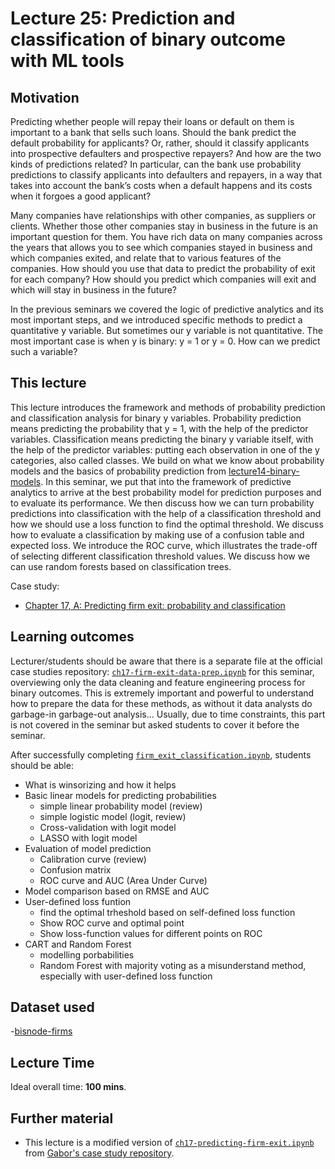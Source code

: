 # Lecture 25: Prediction and classification of binary outcome with ML tools

## Motivation

Predicting whether people will repay their loans or default on them is important to a bank that sells such loans. Should the bank predict the default probability for applicants? Or, rather, should it classify applicants into prospective defaulters and prospective repayers? And how are the two kinds of predictions related? In particular, can the bank use probability predictions to classify applicants into defaulters and repayers, in a way that takes into account the bank’s costs when a default happens and its costs when it forgoes a good applicant?

Many companies have relationships with other companies, as suppliers or clients. Whether those other companies stay in business in the future is an important question for them. You have rich data on many companies across the years that allows you to see which companies stayed in business and which companies exited, and relate that to various features of the companies. How should you use that data to predict the probability of exit for each company? How should you predict which companies will exit and which will stay in business in the future?

In the previous seminars we covered the logic of predictive analytics and its most important steps, and we introduced specific methods to predict a quantitative y variable. But sometimes our y variable is not quantitative. The most important case is when y is binary: y = 1 or y = 0. How can we predict such a variable?

## This lecture

This lecture introduces the framework and methods of probability prediction and classification analysis for binary y variables. Probability prediction means predicting the probability that y = 1, with the help of the predictor variables. Classification means predicting the binary y variable itself, with the help of the predictor variables: putting each observation in one of the y categories, also called classes. We build on what we know about probability models and the basics of probability prediction from [lecture14-binary-models](https://github.com/gabors-data-analysis/da-coding-python/tree/main/lecture14-binary-models). In this seminar, we put that into the framework of predictive analytics to arrive at the best probability model for prediction purposes and to evaluate its performance. We then discuss how we can turn probability predictions into classification with the help of a classification threshold and how we should use a loss function to find the optimal threshold. We discuss how to evaluate a classification by making use of a confusion table and expected loss. We introduce the ROC curve, which illustrates the trade-off of selecting different classification threshold values. We discuss how we can use random forests based on classification trees. 

Case study:
  - [Chapter 17, A: Predicting firm exit: probability and classification](https://gabors-data-analysis.com/casestudies/#ch17a-predicting-firm-exit-probability-and-classification)

## Learning outcomes

Lecturer/students should be aware that there is a separate file at the official case studies repository: [`ch17-firm-exit-data-prep.ipynb`](https://github.com/gabors-data-analysis/da_case_studies/blob/master/ch17-predicting-firm-exit/ch17-firm-exit-data-prep.ipynb) for this seminar, overviewing only the data cleaning and feature engineering process for binary outcomes. This is extremely important and powerful to understand how to prepare the data for these methods, as without it data analysts do garbage-in garbage-out analysis... Usually, due to time constraints, this part is not covered in the seminar but asked students to cover it before the seminar.

After successfully completing [`firm_exit_classification.ipynb`](https://github.com/gabors-data-analysis/da-coding-python/blob/main/lecture22-classification/codes/firm_exit_classification.ipynb), students should be able:

  - What is winsorizing and how it helps
  - Basic linear models for predicting probabilities
    - simple linear probability model (review)
    - simple logistic model (logit, review)
    - Cross-validation with logit model
    - LASSO with logit model
  - Evaluation of model prediction
    - Calibration curve (review)
    - Confusion matrix
    - ROC curve and AUC (Area Under Curve) 
  - Model comparison based on RMSE and AUC
  - User-defined loss funtion
    - find the optimal trheshold based on self-defined loss function
    - Show ROC curve and optimal point
    - Show loss-function values for different points on ROC  
  - CART and Random Forest
    - modelling porbabilities
    - Random Forest with majority voting as a misunderstand method, especially with user-defined loss function     

## Dataset used

  -[bisnode-firms](https://gabors-data-analysis.com/datasets/#bisnode-firms)

## Lecture Time

Ideal overall time: **100 mins**.


## Further material

  - This lecture is a modified version of [`ch17-predicting-firm-exit.ipynb`](https://github.com/gabors-data-analysis/da_case_studies/blob/master/ch17-predicting-firm-exit/ch17-predicting-firm-exit.ipynb) from [Gabor's case study repository](https://github.com/gabors-data-analysis/da_case_studies).

